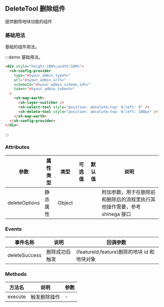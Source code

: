 ## DeleteTool 删除组件

提供删除地块功能的组件

### 基础用法

基础的组件用法。

:::demo 基础用法。

```html
<div style="height:100%;width:100%">
  <sh-config-provider
    type="<%your_admin_type%>"
    url="<%your_admin_url%>"
    schemeId="<%your_admin_scheme_id%>"
    token="<%your_admin_token%>"
  >
    <sh-map-earth>
      <sh-layer-switcher />
      <sh-select-tool style="position: absolute;top: 0;left: 0" />
      <sh-delete-tool style="position: absolute;top: 0;left: 100px" />
    </sh-map-earth>
  </sh-config-provider>
</div>
```

:::

### Attributes

| 参数          | 属性类型 | 类型   | 可选值 | 默认值 | 说明                                                                      |
| ------------- | -------- | ------ | ------ | ------ | ------------------------------------------------------------------------- |
| deleteOptions | 静态属性 | Object |        |        | 附加参数，用于在删除前和删除后的流程里执行其他操作需要，参考 shinega 接口 |

### Events

| 事件名称      | 说明           | 回调参数                                    |
| ------------- | -------------- | ------------------------------------------- |
| deleteSuccess | 删除成功后触发 | (featureId,feature)删除的地块 id 和地块对象 |

### Methods

| 方法名  | 说明         | 参数 |
| ------- | ------------ | ---- |
| execute | 触发删除操作 | -    |
